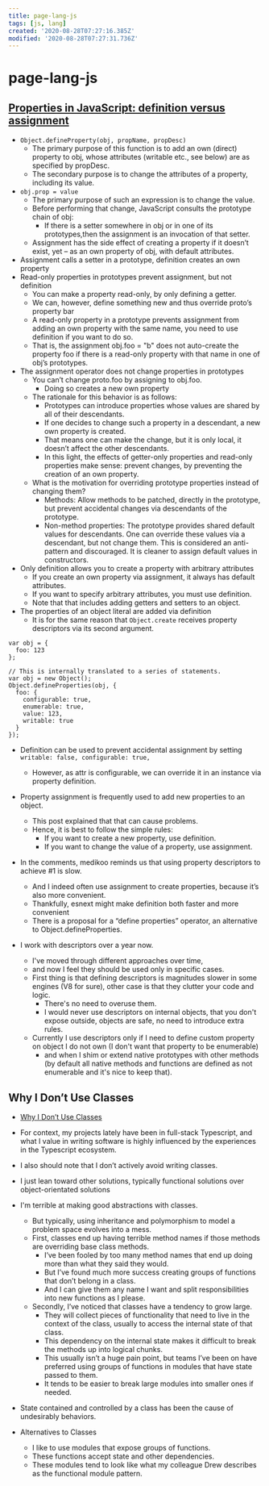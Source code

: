 ```yaml
---
title: page-lang-js
tags: [js, lang]
created: '2020-08-28T07:27:16.385Z'
modified: '2020-08-28T07:27:31.736Z'
---
```


# page-lang-js

## [Properties in JavaScript: definition versus assignment](https://2ality.com/2012/08/property-definition-assignment.html)

- `Object.defineProperty(obj, propName, propDesc)`
  - The primary purpose of this function is to add an own (direct) property to obj, whose attributes (writable etc., see below) are as specified by propDesc. 
  - The secondary purpose is to change the attributes of a property, including its value.
- `obj.prop = value`
  - The primary purpose of such an expression is to change the value. 
  - Before performing that change, JavaScript consults the prototype chain of obj: 
    - If there is a setter somewhere in obj or in one of its prototypes,then the assignment is an invocation of that setter. 
  - Assignment has the side effect of creating a property if it doesn’t exist, yet – as an own property of obj, with default attributes.
- Assignment calls a setter in a prototype, definition creates an own property
- Read-only properties in prototypes prevent assignment, but not definition
  - You can make a property read-only, by only defining a getter.
  - We can, however, define something new and thus override proto’s property bar
  - A read-only property in a prototype prevents assignment from adding an own property with the same name, you need to use definition if you want to do so. 
  - That is, the assignment obj.foo = "b" does not auto-create the property foo if there is a read-only property with that name in one of obj’s prototypes. 
- The assignment operator does not change properties in prototypes
  - You can’t change proto.foo by assigning to obj.foo. 
    - Doing so creates a new own property
  - The rationale for this behavior is as follows: 
    - Prototypes can introduce properties whose values are shared by all of their descendants. 
    - If one decides to change such a property in a descendant, a new own property is created. 
    - That means one can make the change, but it is only local, it doesn’t affect the other descendants. 
    - In this light, the effects of getter-only properties and read-only properties make sense: prevent changes, by preventing the creation of an own property. 
  - What is the motivation for overriding prototype properties instead of changing them?
    - Methods: Allow methods to be patched, directly in the prototype, but prevent accidental changes via descendants of the prototype.
    - Non-method properties: The prototype provides shared default values for descendants. One can override these values via a descendant, but not change them. This is considered an anti-pattern and discouraged. It is cleaner to assign default values in constructors.
- Only definition allows you to create a property with arbitrary attributes
  - If you create an own property via assignment, it always has default attributes. 
  - If you want to specify arbitrary attributes, you must use definition. 
  - Note that that includes adding getters and setters to an object.
- The properties of an object literal are added via definition
  - It is for the same reason that `Object.create` receives property descriptors via its second argument.

``` JS
var obj = {
  foo: 123
};

// This is internally translated to a series of statements.
var obj = new Object();
Object.defineProperties(obj, {
  foo: {
    configurable: true,
    enumerable: true,
    value: 123,
    writable: true
  }
});
```

- Definition can be used to prevent accidental assignment by setting `writable: false, configurable: true,`
  - However, as attr is configurable, we can override it in an instance via property definition.
- Property assignment is frequently used to add new properties to an object. 
  - This post explained that that can cause problems. 
  - Hence, it is best to follow the simple rules:
    - If you want to create a new property, use definition.
    - If you want to change the value of a property, use assignment.
- In the comments, medikoo reminds us that using property descriptors to achieve #1 is slow. 
  - And I indeed often use assignment to create properties, because it’s also more convenient. 
  - Thankfully, esnext might make definition both faster and more convenient
  - There is a proposal for a “define properties” operator, an alternative to Object.defineProperties. 

- I work with descriptors over a year now. 
  - I've moved through different approaches over time, 
  - and now I feel they should be used only in specific cases.
  - First thing is that defining descriptors is magnitudes slower in some engines (V8 for sure), other case is that they clutter your code and logic. 
    - There's no need to overuse them. 
    - I would never use descriptors on internal objects, that you don't expose outside, objects are safe, no need to introduce extra rules.
  - Currently I use descriptors only if I need to define custom property on object I do not own (I don't want that property to be enumerable) 
    - and when I shim or extend native prototypes with other methods (by default all native methods and functions are defined as not enumerable and it's nice to keep that).

## Why I Don’t Use Classes

- [Why I Don’t Use Classes](https://spin.atomicobject.com/2020/03/12/why-i-dont-use-classes/)

- For context, my projects lately have been in full-stack Typescript, and what I value in writing software is highly influenced by the experiences in the Typescript ecosystem. 
- I also should note that I don’t actively avoid writing classes. 
- I just lean toward other solutions, typically functional solutions over object-orientated solutions

- I'm terrible at making good abstractions with classes. 
  - But typically, using inheritance and polymorphism to model a problem space evolves into a mess. 
  - First, classes end up having terrible method names if those methods are overriding base class methods. 
    - I’ve been fooled by too many method names that end up doing more than what they said they would.
    -  But I’ve found much more success creating groups of functions that don’t belong in a class. 
    -  And I can give them any name I want and split responsibilities into new functions as I please.
  - Secondly, I’ve noticed that classes have a tendency to grow large. 
    - They will collect pieces of functionality that need to live in the context of the class, usually to access the internal state of that class. 
    - This dependency on the internal state makes it difficult to break the methods up into logical chunks.
    - This usually isn’t a huge pain point, but teams I’ve been on have preferred using groups of functions in modules that have state passed to them. 
    - It tends to be easier to break large modules into smaller ones if needed.
- State contained and controlled by a class has been the cause of undesirably behaviors. 

- Alternatives to Classes
  - I like to use modules that expose groups of functions. 
  - These functions accept state and other dependencies. 
  - These modules tend to look like what my colleague Drew describes as the functional module pattern.
